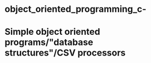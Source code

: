 # object_oriented_programming_c-
# Simple object oriented programs/"database structures"/CSV processors

